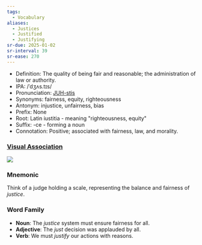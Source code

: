 ```yaml
---
tags:
  - Vocabulary
aliases:
  - Justices
  - Justified
  - Justifying
sr-due: 2025-01-02
sr-interval: 39
sr-ease: 270
---
```


- Definition: The quality of being fair and reasonable; the administration of law or authority.
- IPA: /ˈdʒʌs.tɪs/
- Pronunciation: [JUH-stis](https://www.google.com/search?q=how+to+pronounce+justice)
- Synonyms: fairness, equity, righteousness
- Antonym: injustice, unfairness, bias
- Prefix: None
- Root: Latin iustitia - meaning "righteousness, equity"
- Suffix: -ce - forming a noun
- Connotation: Positive; associated with fairness, law, and morality.

### [Visual Association](https://www.google.com/search?tbm=isch&q=justice)

![](https://ggie.berkeley.edu/wp-content/uploads/2020/01/Understanding_Justice_1024x512.jpg)

### Mnemonic

Think of a judge holding a scale, representing the balance and fairness of *justice*.

### Word Family

- **Noun**: The *justice* system must ensure fairness for all.
- **Adjective**: The *just* decision was applauded by all.
- **Verb**: We must *justify* our actions with reasons.


